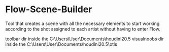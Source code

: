 # Flow-Scene-Builder
Tool that creates a scene with all the necessary elements to start working according to the shot assigned to each artist without having to enter Flow.

toolbar dir inside the C:\Users\User\Documents\houdini20.5
visualnoobs dir inside the C:\Users\User\Documents\houdini20.5\otls
